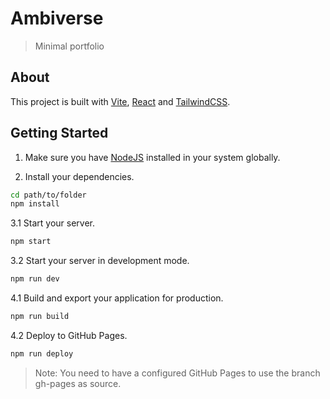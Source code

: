 # Ambiverse

> Minimal portfolio 

## About

This project is built with [Vite](https://vitejs.dev/), [React](https://reactjs.org/) and [TailwindCSS](https://tailwindcss.com/).

## Getting Started

1. Make sure you have [NodeJS](https://nodejs.org/) installed in your system globally.
   
2. Install your dependencies.

  ```bash
  cd path/to/folder
  npm install
  ```

3.1 Start your server.

  ```bash
  npm start
  ```

3.2 Start your server in development mode.
  
  ```bash
  npm run dev
  ```

4.1 Build and export your application for production.

  ```bash
  npm run build
  ```

4.2 Deploy to GitHub Pages.

  ```bash
  npm run deploy
  ```

> Note: You need to have a configured GitHub Pages to use the branch gh-pages as source.
